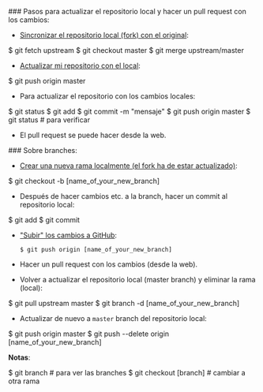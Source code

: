 ### Pasos para actualizar el repositorio local y hacer un pull request con los cambios:

- [Sincronizar el repositorio local (fork) con el original](https://help.github.com/articles/syncing-a-fork/):

$ git fetch upstream
$ git checkout master
$ git merge upstream/master

- [Actualizar mi repositorio con el local](https://help.github.com/articles/pushing-to-a-remote/):

$ git push origin master

- Para actualizar el repositorio con los cambios locales:

$ git status
$ git add
$ git commit -m "mensaje"
$ git push origin master
$ git status  # para verificar

- El pull request se puede hacer desde la web.


### Sobre branches:

- [Crear una nueva rama localmente (el fork ha de estar actualizado)](https://github.com/Kunena/Kunena-Forum/wiki/Create-a-new-branch-with-git-and-manage-branches):

$ git checkout -b [name_of_your_new_branch]

- Después de hacer cambios etc. a la branch, hacer un commit al repositorio local:

$ git add
$ git commit

- ["Subir" los cambios a GitHub](http://blog.scottlowe.org/2015/01/27/using-fork-branch-git-workflow/):

      $ git push origin [name_of_your_new_branch]

- Hacer un pull request con los cambios (desde la web).

- Volver a actualizar el repositorio local (master branch) y eliminar la rama (local):

$ git pull upstream master
$ git branch -d [name_of_your_new_branch]

- Actualizar de nuevo a `master` branch del repositorio local:

$ git push origin master
$ git push --delete origin [name_of_your_new_branch]

**Notas**:

$ git branch # para ver las branches
$ git checkout [branch] # cambiar a otra rama

